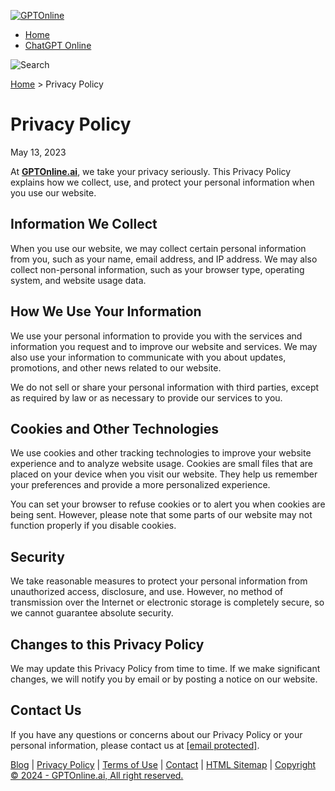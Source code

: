 [![GPTOnline](https://gptonline.ai/wp-content/uploads/2023/05/GPTOnline-1.gif)](https://gptonline.ai/)

* [Home](https://gptonline.ai/)
* [ChatGPT Online](https://gptonline.ai/chatgpt-online/)

 ![Search](https://gptonline.ai/wp-content/themes/gpt-online/assets/images/search.svg)

[Home](https://gptonline.ai/) > Privacy Policy

Privacy Policy
==============

May 13, 2023

At [**GPTOnline.ai**](https://gptonline.ai/), we take your privacy seriously. This Privacy Policy explains how we collect, use, and protect your personal information when you use our website.

Information We Collect
----------------------

When you use our website, we may collect certain personal information from you, such as your name, email address, and IP address. We may also collect non-personal information, such as your browser type, operating system, and website usage data.

How We Use Your Information
---------------------------

We use your personal information to provide you with the services and information you request and to improve our website and services. We may also use your information to communicate with you about updates, promotions, and other news related to our website.

We do not sell or share your personal information with third parties, except as required by law or as necessary to provide our services to you.

Cookies and Other Technologies
------------------------------

We use cookies and other tracking technologies to improve your website experience and to analyze website usage. Cookies are small files that are placed on your device when you visit our website. They help us remember your preferences and provide a more personalized experience.

You can set your browser to refuse cookies or to alert you when cookies are being sent. However, please note that some parts of our website may not function properly if you disable cookies.

Security
--------

We take reasonable measures to protect your personal information from unauthorized access, disclosure, and use. However, no method of transmission over the Internet or electronic storage is completely secure, so we cannot guarantee absolute security.

Changes to this Privacy Policy
------------------------------

We may update this Privacy Policy from time to time. If we make significant changes, we will notify you by email or by posting a notice on our website.

Contact Us
----------

If you have any questions or concerns about our Privacy Policy or your personal information, please contact us at [\[email protected\]](https://gptonline.ai/cdn-cgi/l/email-protection).

[](https://www.facebook.com/gptonline/ "Facebook")[](https://twitter.com/gptonline_ai "Twitter")[](https://www.instagram.com/gptonline_ai/ "Instagram")[](https://www.youtube.com/@gptonline-ai/about "Youtube")[](https://www.reddit.com/user/gptonline-ai "Reddit")[](https://www.pinterest.com/gptonline/ "Pinterest")[](https://www.tiktok.com/@gptonline_ai "Tiktok")

[Blog](https://gptonline.ai/blog/ "Blog") | [Privacy Policy](https://gptonline.ai/privacy-policy/ "Privacy Policy") | [Terms of Use](https://gptonline.ai/terms-of-use/ "Terms of Use") | [Contact](https://gptonline.ai/contact/ "Contact") | [HTML Sitemap](https://gptonline.ai/html-sitemap/ "HTML Sitemap") | [Copyright © 2024 - GPTOnline.ai, All right reserved.](https://gptonline.ai/ "Copyright")